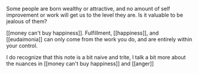 Some people are born wealthy or attractive, and no amount of self improvement or work will get us to the level they are. Is it valuable to be jealous of them?

[[money can't buy happiness]]. Fulfillment, [[happiness]], and [[eudaimonia]] can only come from the work you do, and are entirely within your control.

I do recognize that this note is a bit naive and trite, I talk a bit more about the nuances in [[money can't buy happiness]] and [[anger]]
